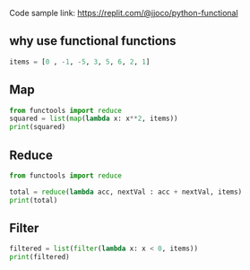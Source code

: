 Code sample link: <https://replit.com/@jjoco/python-functional>

## why use functional functions
```python
items = [0 , -1, -5, 3, 5, 6, 2, 1]

```
## Map
```python
from functools import reduce
squared = list(map(lambda x: x**2, items))
print(squared)
```
## Reduce
```python
from functools import reduce

total = reduce(lambda acc, nextVal : acc + nextVal, items)
print(total)
```
## Filter
```python
filtered = list(filter(lambda x: x < 0, items))
print(filtered)
```